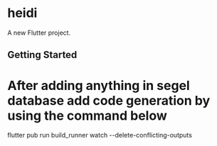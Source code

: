 # heidi

A new Flutter project.

## Getting Started

# After adding anything in segel database add code generation by using the command below

flutter pub run build_runner watch --delete-conflicting-outputs